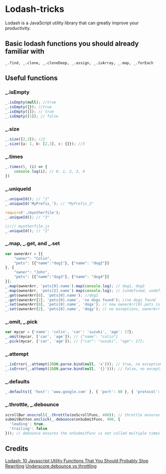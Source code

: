 # Lodash-tricks
Lodash is a JavaScript utility library that can greatly improve your productivity. 

## Basic lodash functions you should already familiar with
```
_.find, _.clone, _.cloneDeep, _.assign, _.isArray, _.map, _.forEach
```

## Useful functions
### _.isEmpty
```js
_.isEmpty(null); //true
_.isEmpty({}); //true
_.isEmpty([]); // true
_.isEmpty([1]); // false
```

### _.size
```js
_.size([2,3]); //2
_.size({a: 1, b: [2,3], c: {}}); //3
```

### _.times
```js
_.times(5, (i) => {
    console.log(i); // 0, 1, 2, 3, 4
})
```

### _.uniqueId
```js
_.uniqueId(); // "1"
_.uniqueId('MyPrefix_'); // "MyPrefix_2"

require('./myotherfile');
_.uniqueId(); // "3"

///// myotherfile.js
_.uniqueId(); // "2"
```

### _.map, _.get, and _.set
```js
var ownerArr = [{
    "owner": "Colin",
    "pets": [{"name":"dog1"}, {"name": "dog2"}]
}, {
    "owner": "John",
    "pets": [{"name":"dog3"}, {"name": "dog4"}]
}];
_.map(ownerArr, 'pets[0].name').map(console.log); // dog1, dog3
_.map(ownerArr, 'pets[2].name').map(console.log); // [undefined, undefined], no exceptions
_.get(ownerArr[0], 'pets[0].name'); //dog1
_.get(ownerArr[2], 'pets[0].name', 'no dogs found'); //no dogs found
_.set(ownerArr[0], 'pets[0].name', 'dogx'); // now ownerArr[0].pets is [{"name":"dogx"}, {"name": "dog2"}] 
_.set(ownerArr[2], 'pets[0].name', 'dogy'); // no exceptions, ownerArr keeps its original value
```

### _.omit, _.pick
```js
var mycar = {'name': 'colin', 'car': 'suzuki', 'age': 17};
_.omit(mycar, ['car', 'age']); // {"name": "colin"}
_.pick(mycar, ['car', 'age']); // {"car": "suzuki", "age": 17};
```

### _.attempt
```js
_.isError(_.attempt(JSON.parse.bind(null, 'x'))); // true, no exception
_.isError(_.attempt(JSON.parse.bind(null, '{}'))); // false, no exception
```

### _.defaults
```js
_.defaults({ 'host': 'www.google.com' }, { 'port': 80 }, { 'protocol': 'http' }); //  {"host": "www.google.com", "port": 80, "protocol": "http"}
```

### _.throttle, _.debounce
```js
scrollBar.onscroll(_.throttle(onScrollFunc, 400)); // throttle ensures the onScrollFunc is called approximately 400ms in between
submitButton.onclick(_.debounce(onSubmitFunc, 400, {
  'leading': true,
  'trailing': false
})); // debounce ensures the onSubmitFunc is not called multiple times within 400ms
```

## Credits

[Lodash: 10 Javascript Utility Functions That You Should Probably Stop Rewriting](http://colintoh.com/blog/lodash-10-javascript-utility-functions-stop-rewriting)
[Underscore debounce vs throttling](http://jsfiddle.net/missinglink/19e2r2we/)
